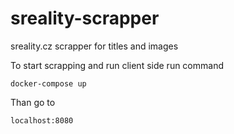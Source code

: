 # sreality-scrapper
sreality.cz scrapper for titles and images

To start scrapping and run client side run command

```
docker-compose up
```


Than go to

```
localhost:8080
```
